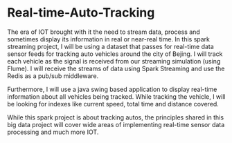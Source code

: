 # Real-time-Auto-Tracking
The era of IOT brought with it the need to stream data, process and sometimes display its information in real or near-real time. 
In this spark streaming project, I will be using a dataset that passes for real-time data sensor feeds for tracking auto vehicles around the city of Bejing. I will track each vehicle as the signal is received from our streaming simulation (using Flume). I will receive the streams of data using Spark Streaming and use the Redis as a pub/sub middleware.

Furthermore, I will use a java swing based application to display real-time information about all vehicles being tracked. While tracking the vehicle, I will be looking for indexes like current speed, total time and distance covered.

While this spark project is about tracking autos, the principles shared in this big data project will cover wide areas of implementing real-time sensor data processing and much more IOT.
